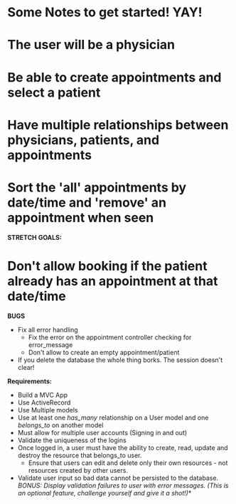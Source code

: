 # Some Notes to get started! YAY!

# The user will be a physician
# Be able to create appointments and select a patient
# Have multiple relationships between physicians, patients, and appointments
# Sort the 'all' appointments by date/time and 'remove' an appointment when seen


**STRETCH GOALS:**
# Don't allow booking if the patient already has an appointment at that date/time


**BUGS**
- Fix all error handling
  - Fix the error on the appointment controller checking for error_message
  - Don't allow to create an empty appointment/patient
- If you delete the database the whole thing borks. The session doesn't clear!

**Requirements:**
- Build a MVC App
- Use ActiveRecord
- Use Multiple models
- Use at least one *has_many* relationship on a User model and one *belongs_to* on another model
- Must allow for multiple user accounts (Signing in and out)
- Validate the uniqueness of the logins
- Once logged in, a user must have the ability to create, read, update and destroy the resource that belongs_to user.
    - Ensure that users can edit and delete only their own resources - not resources created by other users.
- Validate user input so bad data cannot be persisted to the database.
*BONUS: Display validation failures to user with error messages. (This is an optional feature, challenge yourself and give it a shot!)**
